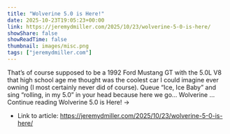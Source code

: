 ```yaml
---
title: "Wolverine 5.0 is Here!"
date: 2025-10-23T19:05:23+00:00
link: https://jeremydmiller.com/2025/10/23/wolverine-5-0-is-here/
showShare: false
showReadTime: false
thumbnail: images/misc.png
tags: ["jeremydmiller.com"]
---
```

That’s of course supposed to be a 1992 Ford Mustang GT with the 5.0L V8 that high school age me thought was the coolest car I could imagine ever owning (I most certainly never did of course). Queue “Ice, Ice Baby” and sing “rolling, in my 5.0” in your head because here we go… Wolverine … Continue reading Wolverine 5.0 is Here! →

- Link to article: https://jeremydmiller.com/2025/10/23/wolverine-5-0-is-here/